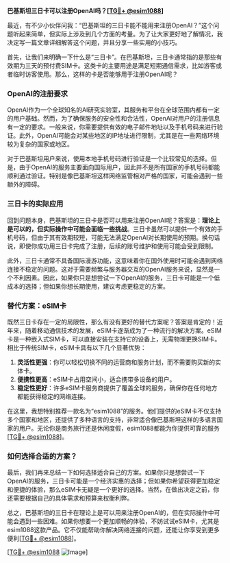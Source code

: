 **巴基斯坦三日卡可以注册OpenAI吗？[[TG💪+ @esim1088](https://t.me/s/esim1088)]**

最近，有不少小伙伴问我：“巴基斯坦的三日卡能不能用来注册OpenAI？”这个问题听起来简单，但实际上涉及到几个方面的考量。为了让大家更好地了解情况，我决定写一篇文章详细解答这个问题，并且分享一些实用的小技巧。

首先，让我们来明确一下什么是“三日卡”。在巴基斯坦，三日卡通常指的是那些有效期为三天的预付费SIM卡。这类卡的主要用途是满足短期通信需求，比如游客或者临时访客使用。那么，这样的卡是否能够用于注册OpenAI呢？

### OpenAI的注册要求

OpenAI作为一个全球知名的AI研究实验室，其服务和平台在全球范围内都有一定的用户基础。然而，为了确保服务的安全性和合法性，OpenAI对用户的注册信息有一定的要求。一般来说，你需要提供有效的电子邮件地址以及手机号码来进行验证。此外，OpenAI可能会对某些地区的IP地址进行限制，尤其是在一些网络环境较为复杂的国家或地区。

对于巴基斯坦用户来说，使用本地手机号码进行验证是一个比较常见的选择。但是，由于OpenAI的服务主要面向国际用户，因此并不是所有国家的手机号码都能顺利通过验证。特别是像巴基斯坦这样网络监管相对严格的国家，可能会遇到一些额外的障碍。

### 三日卡的实际应用

回到问题本身，巴基斯坦的三日卡是否可以用来注册OpenAI呢？答案是：**理论上是可以的，但实际操作中可能会面临一些挑战**。三日卡虽然可以提供一个有效的手机号码，但由于其有效期较短，可能无法满足OpenAI对长期使用的预期。换句话说，即使你成功用三日卡完成了注册，后续的账号维护和使用可能会受到限制。

此外，三日卡通常不具备国际漫游功能，这意味着你在国外使用时可能会遇到网络连接不稳定的问题。这对于需要频繁与服务器交互的OpenAI服务来说，显然是一个不利因素。因此，如果你只是想尝试一下OpenAI的服务，三日卡可能是一个低成本的选择；但如果你想长期使用，建议考虑更稳定的方案。

### 替代方案：eSIM卡

既然三日卡存在一定的局限性，那么有没有更好的替代方案呢？答案是肯定的！近年来，随着移动通信技术的发展，eSIM卡逐渐成为了一种流行的解决方案。eSIM卡是一种嵌入式SIM卡，可以直接安装在支持它的设备上，无需物理更换SIM卡。相比于传统SIM卡，eSIM卡具有以下几个显著优势：

1. **灵活性更强**：你可以轻松切换不同的运营商和服务计划，而不需要购买新的实体卡。
2. **便携性更高**：eSIM卡占用空间小，适合携带多设备的用户。
3. **稳定性更好**：许多eSIM卡服务商提供了覆盖全球的服务，确保你在任何地方都能获得稳定的网络连接。

在这里，我想特别推荐一款名为“esim1088”的服务。他们提供的eSIM卡不仅支持多个国家和地区，还提供了多种语言的支持，非常适合像巴基斯坦这样的多语言国家的用户。无论你是商务旅行还是休闲度假，esim1088都能为你提供可靠的服务[[TG💪+ @esim1088](https://t.me/s/esim1088)]。

### 如何选择合适的方案？

最后，我们再来总结一下如何选择适合自己的方案。如果你只是想尝试一下OpenAI的服务，三日卡可能是一个经济实惠的选择；但如果你希望获得更加稳定和便捷的体验，那么eSIM卡无疑是一个更好的选择。当然，在做出决定之前，你还需要根据自己的具体需求和预算来权衡利弊。

总之，巴基斯坦的三日卡在理论上是可以用来注册OpenAI的，但在实际操作中可能会遇到一些困难。如果你想要一个更加顺畅的体验，不妨试试eSIM卡，尤其是esim1088这款产品。它不仅能帮助你解决网络连接的问题，还能让你享受到更多便利[[TG💪+ @esim1088](https://t.me/s/esim1088)]。

[[TG💪+ @esim1088](https://t.me/s/esim1088) ![Image](https://i.postimg.cc/4NQfJmqS/Snipaste-2025-05-13-00-14-12.png)]